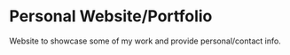 # Personal Website/Portfolio

Website to showcase some of my work and provide personal/contact info.